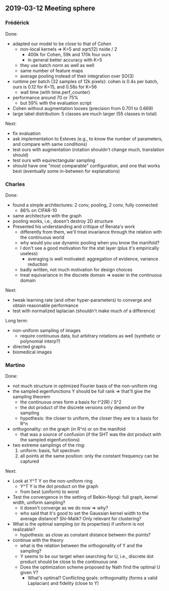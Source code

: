 ## 2019-03-12 Meeting sphere

### Frédérick

Done:
* adapted our model to be close to that of Cohen
	* non-local kernels => K=5 and sqrt(12) nside / 2
		* 400k for Cohen, 59k and 170k four ours
		* in general better accuracy with K=5
	* they use batch norm as well as well
	* same number of feature maps
	* average pooling instead of their integration over SO(3)
* runtime per batch (32 samples of 12k pixels): cohen is 0.4s per batch, ours is 0.12 for K=15, and 0.58s for K=56
	* wall time (with time.perf_counter)
* performance around 70 or 75%
	* but 59% with the evaluation script
* Cohen without augmentation looses (precision from 0.701 to 0.669)
* large label distribution: 5 classes are much larger (55 classes in total)

Next:
* fix evaluation
* ask implementation to Esteves (e.g., to know the number of parameters, and compare with same conditions)
* test ours with augmentation (rotation shouldn't change much, translation should)
* test ours with equirectangular sampling
* should have one "most comparable" configuration, and one that works best (eventually some in-between for explanations)

### Charles

Done:
* found a simple architectures: 2 conv, pooling, 2 conv, fully connected
	* 86% on CIFAR-10
* same architecture with the graph
* pooling works, i.e., doesn't destroy 2D structure
* Presented his understanding and critique of Renata's work
	* differently from them, we'll treat invariance through the relation with the continuous world
	* why would you use dynamic pooling when you know the manifold?
	* I don't see a good motivation for the stat layer (plus it's empirically useless)
		* averaging is well motivated: aggregation of evidence, variance reduction
	* badly written, not much motivation for design choices
	* treat equivariance in the discrete domain => easier in the continuous domain

Next:
* tweak learning rate (and other hyper-parameters) to converge and obtain reasonable performance
* test with normalized laplacian (shouldn't make much of a difference)

Long term:
* non-uniform sampling of images
	* require continuous data, but arbitrary rotations as well (synthetic or polynomial interp?)
* directed graphs
* biomedical images

### Martino

Done:
* not much structure in optimized Fourier basis of the non-uniform ring
* the sampled eigenfunctions Y should be full rank => that'll give the sampling theorem
	* the continuous ones form a basis for l^2(R) / S^2
	* the dot product of the discrete versions only depend on the sampling
	* hypothesis: the closer to uniform, the closer they are to a basis for R^n
* orthogonality: on the graph (in R^n) or on the manifold
	* that was a source of confusion (if the SHT was the dot product with the sampled eigenfunctions)
* two extreme samplings of the ring:
	1. uniform: basis, full spectrum
	2. all points at the same position: only the constant frequency can be captured

Next:
* Look at Y^T Y on the non-uniform ring
	* Y^T Y is the dot product on the graph
	* from best (uniform) to worst
* Test the convergence in the setting of Belkin-Nyogi: full graph, kernel width, uniform sampling?
	* it doesn't converge as we do now => why?
	* who said that it's good to set the Gaussian kernel width to the average distance? Shi-Malik? Only relevant for clustering?
* What is the optimal sampling (or its properties) if uniform is not realizable?
	* hypothesis: as close as constant distance between the points?
* continue with the theory
	* what is the relation between the orthogonality of Y and the sampling?
	* Y seems to be our target when searching for U, i.e., discrete dot product should be close to the continuous one
	* Does the optimization scheme proposed by Nath find the optimal U given Y?
		* What's optimal? Conflicting goals: orthogonality (forms a valid Laplacian) and fidelity (close to Y)
